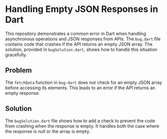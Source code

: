 # Handling Empty JSON Responses in Dart

This repository demonstrates a common error in Dart when handling asynchronous operations and JSON responses from APIs. The `bug.dart` file contains code that crashes if the API returns an empty JSON array.  The solution, provided in `bugSolution.dart`, shows how to handle this situation gracefully.

## Problem
The `fetchData` function in `bug.dart` does not check for an empty JSON array before accessing its elements. This leads to an error if the API returns an empty response.

## Solution
The `bugSolution.dart` file shows how to add a check to prevent the code from crashing when the response is empty.  It handles both the case where the response is null or the array is empty.